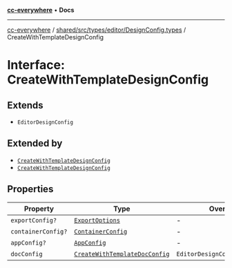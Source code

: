 [**cc-everywhere**](../../../../../../index.md) • **Docs**

***

[cc-everywhere](../../../../../../index.md) / [shared/src/types/editor/DesignConfig.types](../index.md) / CreateWithTemplateDesignConfig

# Interface: CreateWithTemplateDesignConfig

## Extends

- `EditorDesignConfig`

## Extended by

- [`CreateWithTemplateDesignConfig`](../../../1p/editor/DesignConfig.types/interfaces/CreateWithTemplateDesignConfig.md)
- [`CreateWithTemplateDesignConfig`](../../../3p/editor/DesignConfig.types/interfaces/CreateWithTemplateDesignConfig.md)

## Properties

| Property | Type | Overrides | Inherited from |
| ------ | ------ | ------ | ------ |
| `exportConfig?` | [`ExportOptions`](../../../ExportConfig.types/type-aliases/ExportOptions.md) | - | `EditorDesignConfig.exportConfig` |
| `containerConfig?` | [`ContainerConfig`](../../../ContainerConfig.types/type-aliases/ContainerConfig.md) | - | `EditorDesignConfig.containerConfig` |
| `appConfig?` | [`AppConfig`](../../AppConfig.types/type-aliases/AppConfig.md) | - | `EditorDesignConfig.appConfig` |
| `docConfig` | [`CreateWithTemplateDocConfig`](../../DocConfig.types/interfaces/CreateWithTemplateDocConfig.md) | `EditorDesignConfig.docConfig` | - |
